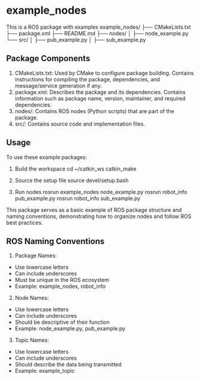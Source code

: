 # example_nodes
This is a ROS package with examples
example_nodes/
├── CMakeLists.txt
├── package.xml
├── README.md
├── nodes/
│ ├── node_example.py
└── src/
│ ├── pub_example.py
│ ├── sub_example.py


## Package Components
1. CMakeLists.txt: Used by CMake to configure package building. Contains instructions for compiling the package, dependencies, and message/service generation if any.
2. package.xml: Describes the package and its dependencies. Contains information such as package name, version, maintainer, and required dependencies.
3. nodes/: Contains ROS nodes (Python scripts) that are part of the package.
4. src/: Contains source code and implementation files.

## Usage
To use these example packages:

1. Build the workspace
 cd ~/catkin_ws
 catkin_make

2. Source the setup file
 source devel/setup.bash

3. Run nodes
 rosrun example_nodes node_example.py
 rosrun robot_info pub_example.py
 rosrun robot_info sub_example.py

This package serves as a basic example of ROS package structure and naming conventions, demonstrating how to organize nodes and follow ROS best practices.

## ROS Naming Conventions
1. Package Names:
 - Use lowercase letters
 - Can include underscores
 - Must be unique in the ROS ecosystem
 - Example: example_nodes, robot_info
2. Node Names:
 - Use lowercase letters
 - Can include underscores
 - Should be descriptive of their function
 - Example: node_example.py, pub_example.py
3. Topic Names:
 - Use lowercase letters
 - Can include underscores
 - Should describe the data being transmitted
 - Example: example_topic